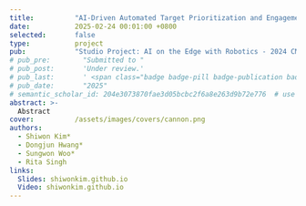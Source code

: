 ```yaml
---
title:          "AI-Driven Automated Target Prioritization and Engagement"
date:           2025-02-24 00:01:00 +0800
selected:       false
type:           project
pub:            "Studio Project: AI on the Edge with Robotics - 2024 CMU Intensive AI Education Program"
# pub_pre:        "Submitted to "
# pub_post:       'Under review.'
# pub_last:       ' <span class="badge badge-pill badge-publication badge-success">Spotlight</span>'
# pub_date:       "2025"
# semantic_scholar_id: 204e3073870fae3d05bcbc2f6a8e263d9b72e776  # use this to retrieve citation count
abstract: >-
  Abstract
cover:          /assets/images/covers/cannon.png
authors:
  - Shiwon Kim*
  - Dongjun Hwang*
  - Sungwon Woo*
  - Rita Singh
links:
  Slides: shiwonkim.github.io
  Video: shiwonkim.github.io
---
```

